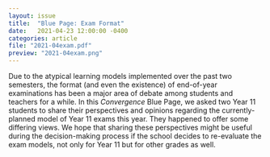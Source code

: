 ```yaml
---
layout: issue
title:  "Blue Page: Exam Format"
date:   2021-04-23 12:00:00 -0400
categories: article
file: "2021-04exam.pdf"
preview: "2021-04exam.png"
---
```


Due to the atypical learning models implemented over the past two semesters, the format (and even the existence) of end-of-year examinations has been a major area of debate among students and teachers for a while. In this *Convergence* Blue Page, we asked two Year 11 students to share their perspectives and opinions regarding the currently-planned model of Year 11 exams this year. They happened to offer some differing views. We hope that sharing these perspectives might be useful during the decision-making process if the school decides to re-evaluate the exam models, not only for Year 11 but for other grades as well. 